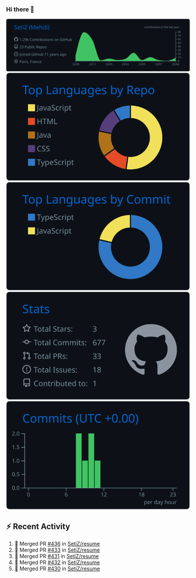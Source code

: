 ### Hi there 👋

![](https://raw.githubusercontent.com/SetiZ/SetiZ/master/profile-summary-card-output/github_dark/0-profile-details.svg)
![](https://raw.githubusercontent.com/SetiZ/SetiZ/master/profile-summary-card-output/github_dark/1-repos-per-language.svg)
![](https://raw.githubusercontent.com/SetiZ/SetiZ/master/profile-summary-card-output/github_dark/2-most-commit-language.svg)
![](https://raw.githubusercontent.com/SetiZ/SetiZ/master/profile-summary-card-output/github_dark/3-stats.svg)
![](https://raw.githubusercontent.com/SetiZ/SetiZ/master/profile-summary-card-output/github_dark/4-productive-time.svg)

## :zap: Recent Activity	

<!--START_SECTION:activity-->
1. 🎉 Merged PR [#436](https://github.com/SetiZ/resume/pull/436) in [SetiZ/resume](https://github.com/SetiZ/resume)
2. 🎉 Merged PR [#433](https://github.com/SetiZ/resume/pull/433) in [SetiZ/resume](https://github.com/SetiZ/resume)
3. 🎉 Merged PR [#431](https://github.com/SetiZ/resume/pull/431) in [SetiZ/resume](https://github.com/SetiZ/resume)
4. 🎉 Merged PR [#432](https://github.com/SetiZ/resume/pull/432) in [SetiZ/resume](https://github.com/SetiZ/resume)
5. 🎉 Merged PR [#430](https://github.com/SetiZ/resume/pull/430) in [SetiZ/resume](https://github.com/SetiZ/resume)
<!--END_SECTION:activity-->

<!--
**SetiZ/SetiZ** is a ✨ _special_ ✨ repository because its `README.md` (this file) appears on your GitHub profile.

Here are some ideas to get you started:

- 🔭 I’m currently working on ...
- 🌱 I’m currently learning ...
- 👯 I’m looking to collaborate on ...
- 🤔 I’m looking for help with ...
- 💬 Ask me about ...
- 📫 How to reach me: ...
- 😄 Pronouns: ...
- ⚡ Fun fact: ...
-->
